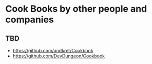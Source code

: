 # Cook Books by other people and companies

## TBD
* https://github.com/andkret/Cookbook
* https://github.com/DevDungeon/Cookbook
